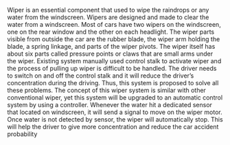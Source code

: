 Wiper is an essential component that used to wipe the raindrops or any water from the windscreen. Wipers are designed
and made to clear the water from a windscreen. Most of cars have two wipers on the windscreen, one on the rear
window and the other on each headlight. The wiper parts visible from outside the car are the rubber blade, the wiper
arm holding the blade, a spring linkage, and parts of the wiper pivots. The wiper itself has about six parts called
pressure points or claws that are small arms under the wiper.
Existing system manually used control stalk to activate wiper and the process of pulling up wiper is difficult to be
handled. The driver needs to switch on and off the control stalk and it will reduce the driver’s concentration during the
driving. Thus, this system is proposed to solve all these problems. The concept of this wiper system is similar with
other conventional wiper, yet this system will be upgraded to an automatic control system by using a controller.
Whenever the water hit a dedicated sensor that located on windscreen, it will send a signal to move on the wiper motor.
Once water is not detected by sensor, the wiper will automatically stop. This will help the driver to give more
concentration and reduce the car accident probability
